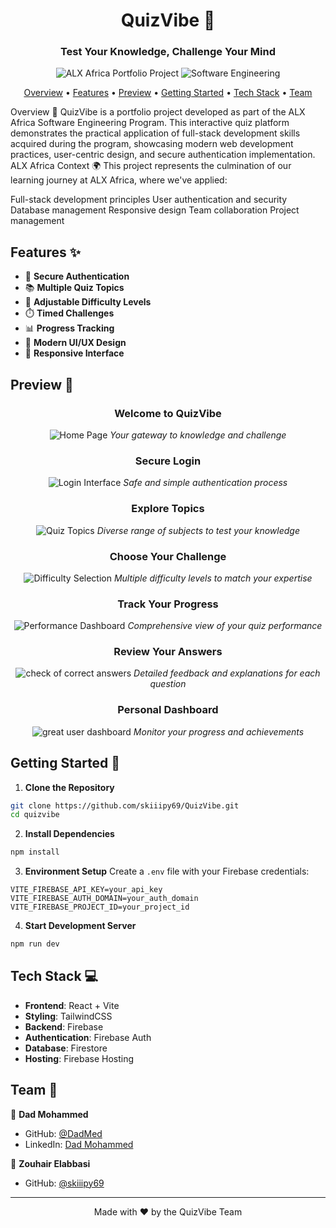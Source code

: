 <h1 align="center">QuizVibe 🎯</h1>
<h3 align="center">Test Your Knowledge, Challenge Your Mind</h3>
<div align="center">
  <img src="https://img.shields.io/badge/ALX%20Africa-Portfolio%20Project-orange" alt="ALX Africa Portfolio Project"/>
  <img src="https://img.shields.io/badge/Software%20Engineering-Education-blue" alt="Software Engineering"/>
</div>
<p align="center">
  <a href="#overview">Overview</a> •
  <a href="#features">Features</a> •
  <a href="#preview">Preview</a> •
  <a href="#getting-started">Getting Started</a> •
  <a href="#tech-stack">Tech Stack</a> •
  <a href="#team">Team</a>
</p>
Overview 🚀
QuizVibe is a portfolio project developed as part of the ALX Africa Software Engineering Program. This interactive quiz platform demonstrates the practical application of full-stack development skills acquired during the program, showcasing modern web development practices, user-centric design, and secure authentication implementation.
ALX Africa Context 🌍
This project represents the culmination of our learning journey at ALX Africa, where we've applied:

Full-stack development principles
User authentication and security
Database management
Responsive design
Team collaboration
Project management
## Features ✨

- 🔐 **Secure Authentication**
- 📚 **Multiple Quiz Topics**
- 🎯 **Adjustable Difficulty Levels**
- ⏱️ **Timed Challenges**
- 📊 **Progress Tracking**
- 🎨 **Modern UI/UX Design**
- 📱 **Responsive Interface**

## Preview 📸

<div align="center">

### Welcome to QuizVibe
![Home Page](/screenshots/home.png)
*Your gateway to knowledge and challenge*

### Secure Login
![Login Interface](/screenshots/login.png)
*Safe and simple authentication process*

### Explore Topics
![Quiz Topics](/screenshots/multiple-topics.png)
*Diverse range of subjects to test your knowledge*

### Choose Your Challenge
![Difficulty Selection](/screenshots/difficulty-mode.png)
*Multiple difficulty levels to match your expertise*

### Track Your Progress
![Performance Dashboard](/screenshots/score-overview.png)
*Comprehensive view of your quiz performance*

### Review Your Answers
![check of correct answers](/screenshots/corrections.png)
*Detailed feedback and explanations for each question*

### Personal Dashboard
![great user dashboard](/screenshots/user-dashboard.png)
*Monitor your progress and achievements*

</div>

## Getting Started 🏁

1. **Clone the Repository**
```bash
git clone https://github.com/skiiipy69/QuizVibe.git
cd quizvibe
```

2. **Install Dependencies**
```bash
npm install
```

3. **Environment Setup**
Create a `.env` file with your Firebase credentials:
```env
VITE_FIREBASE_API_KEY=your_api_key
VITE_FIREBASE_AUTH_DOMAIN=your_auth_domain
VITE_FIREBASE_PROJECT_ID=your_project_id
```

4. **Start Development Server**
```bash
npm run dev
```

## Tech Stack 💻

- **Frontend**: React + Vite
- **Styling**: TailwindCSS
- **Backend**: Firebase
- **Authentication**: Firebase Auth
- **Database**: Firestore
- **Hosting**: Firebase Hosting

## Team 👥

👤 **Dad Mohammed**
- GitHub: [@DadMed](https://github.com/DadMed)
- LinkedIn: [Dad Mohammed](https://www.linkedin.com/in/dad-mohammed/)

👤 **Zouhair Elabbasi**
- GitHub: [@skiiipy69](https://github.com/skiiipy69)

---

<p align="center">
Made with ❤️ by the QuizVibe Team
</p>

